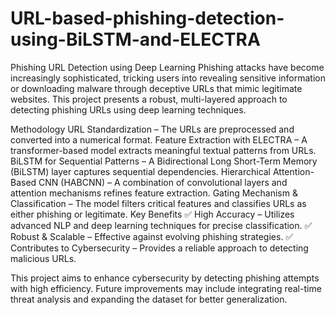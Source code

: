 # URL-based-phishing-detection-using-BiLSTM-and-ELECTRA
Phishing URL Detection using Deep Learning
Phishing attacks have become increasingly sophisticated, tricking users into revealing sensitive information or downloading malware through deceptive URLs that mimic legitimate websites. This project presents a robust, multi-layered approach to detecting phishing URLs using deep learning techniques.

Methodology
URL Standardization – The URLs are preprocessed and converted into a numerical format.
Feature Extraction with ELECTRA – A transformer-based model extracts meaningful textual patterns from URLs.
BiLSTM for Sequential Patterns – A Bidirectional Long Short-Term Memory (BiLSTM) layer captures sequential dependencies.
Hierarchical Attention-Based CNN (HABCNN) – A combination of convolutional layers and attention mechanisms refines feature extraction.
Gating Mechanism & Classification – The model filters critical features and classifies URLs as either phishing or legitimate.
Key Benefits
✅ High Accuracy – Utilizes advanced NLP and deep learning techniques for precise classification.
✅ Robust & Scalable – Effective against evolving phishing strategies.
✅ Contributes to Cybersecurity – Provides a reliable approach to detecting malicious URLs.

This project aims to enhance cybersecurity by detecting phishing attempts with high efficiency. Future improvements may include integrating real-time threat analysis and expanding the dataset for better generalization.
